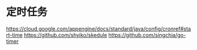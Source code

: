 # 定时任务
https://cloud.google.com/appengine/docs/standard/java/config/cronref#start-time
https://github.com/shyiko/skedule
https://github.com/singchia/go-timer